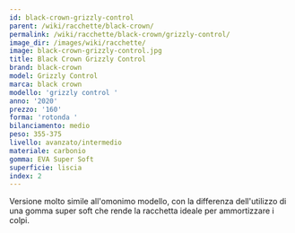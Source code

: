 ```yaml
---
id: black-crown-grizzly-control
parent: /wiki/racchette/black-crown/
permalink: /wiki/racchette/black-crown/grizzly-control/
image_dir: /images/wiki/racchette/
image: black-crown-grizzly-control.jpg
title: Black Crown Grizzly Control
brand: black-crown
model: Grizzly Control
marca: black crown
modello: 'grizzly control '
anno: '2020'
prezzo: '160'
forma: 'rotonda '
bilanciamento: medio
peso: 355-375
livello: avanzato/intermedio
materiale: carbonio
gomma: EVA Super Soft
superficie: liscia
index: 2
---
```

Versione molto simile all'omonimo modello, con la differenza dell'utilizzo di una gomma super soft che rende la racchetta ideale per ammortizzare i colpi.